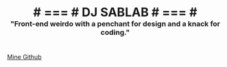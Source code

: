 <h1 align="center" style="margin: 0;"># === # DJ SABLAB # === #</h1>
<h3 align="center" style="margin: 0;">"Front-end weirdo with a penchant for design and a knack for coding."</h3>


#
<a><a href="https://github.com/djsablab">Mine Github</a>
